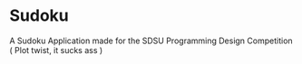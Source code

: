 # Sudoku
A Sudoku Application made for the SDSU Programming Design Competition
( Plot twist, it sucks ass )
